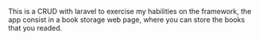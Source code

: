 This is a CRUD with laravel to exercise my habilities on the framework, the app consist in a book storage web page, where you can store the books that you readed.
